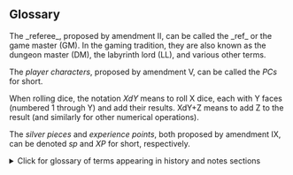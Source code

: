<h2>Glossary</h2>
The _referee_, proposed by amendment II, can be called the _ref_ or the game master (GM). In the gaming tradition, they are also known as the dungeon master (DM), the labyrinth lord (LL), and various other terms.

The _player characters_, proposed by amendment V, can be called the _PCs_ for short.

When rolling dice, the notation _XdY_ means to roll X dice, each with Y faces (numbered 1 through Y) and add their results. XdY+Z means to add Z to the result (and similarly for other numerical operations).

The _silver pieces_ and _experience points_, both proposed by amendment IX, can be denoted _sp_ and _XP_ for short, respectively.

<details><summary markdown="span">Click for glossary of terms appearing in history and notes sections</summary>

The evolution of rules happens partly through play and partly outside it. Play is typically organised into campaigns, where one campaign usually has some sense of unity in referees, players, setting, and when it is played. If a campaign is not otherwise named, these notes will refer to it by the name of the city that served as the main home base for the characters, if applicable, followed by the year in which it was played.

_Maastricht '18_ was the campaign that started off the 3d6 Constitution. Natalie Kilhamn was the referee; there was a core player troupe of five players, and a few guest players joined some of the sessions. It ran for nine sessions over two weeks.
  
_Stonehell_ was an adventure location visited in the Maastricht '18 campaign.
  
_Dungeon Crawl '22_ is a currently running campaign that started in October 2022. Natalie Kilhamn is the referee and there is a player pool of around 15 players. It takes place in the same game world as Maastricht '18, 20 years later, and re-uses some of the prep from that campaign.
  
_The Overgrown Cathedral_ is an adventure location visited in the Dungeon Crawl '22 campaign.
</details><br/>
